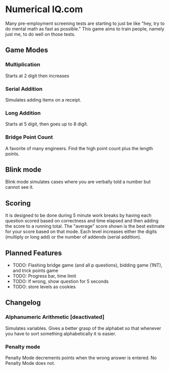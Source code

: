 # Numerical IQ.com
Many pre-employment screening tests are starting to just be like "hey, try to do mental math as fast as possible." This game aims to train people, namely just me, to do well on those tests.
## Game Modes
### Multiplication
Starts at 2 digit then increases
### Serial Addition
Simulates adding items on a receipt.
### Long Addition
Starts at 5 digit, then goes up to 8 digit.
### Bridge Point Count
A favorite of many engineers. Find the high point count plus the length points.
## Blink mode
Blink mode simulates cases where you are verbally told a number but cannot see it.
## Scoring
 It is designed to be done during 5 minute work breaks by having each question scored based on correctness and time elapsed and then adding the score to a running total. The "average" score shown is the best estimate for your score based on that mode. Each level increases either the digits (multiply or long add) or the number of addends (serial addition).
## Planned Features
* TODO: Flashing bridge game (and all p questions), bidding game (1NT), and trick points game
* TODO: Progress bar, time limit
* TODO: If wrong, show question for 5 seconds
* TODO: store levels as cookies
## Changelog
### Alphanumeric Arithmetic [deactivated]
Simulates variables. Gives a better grasp of the alphabet so that whenever you have to sort something alphabetically it is easier.
### Penalty mode
Penalty Mode decrements points when the wrong answer is entered. No Penalty Mode does not.
